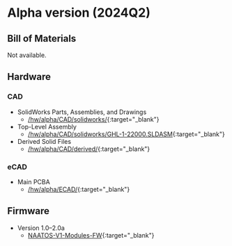 # Alpha version (2024Q2)

## Bill of Materials

Not available.

## Hardware

### CAD

- SolidWorks Parts, Assemblies, and Drawings
    - [/hw/alpha/CAD/solidworks/](https://github.com/Global-Health-Labs/nPOC-BB/tree/main/hw/alpha/CAD/solidworks){:target="_blank"}
- Top-Level Assembly
    - [/hw/alpha/CAD/solidworks/GHL-1-22000.SLDASM](https://github.com/Global-Health-Labs/nPOC-BB/blob/main/hw/alpha/CAD/solidworks/GHL-1-22000.SLDASM){:target="_blank"}
- Derived Solid Files
    - [/hw/alpha/CAD/derived/](https://github.com/Global-Health-Labs/nPOC-BB/blob/main/hw/alpha/CAD/derived/){:target="_blank"}

### eCAD

- Main PCBA
    - [/hw/alpha/ECAD/](https://github.com/Global-Health-Labs/nPOC-BB/tree/main/hw/alpha/ECAD){:target="_blank"}

## Firmware

- Version 1.0–2.0a
    - [NAATOS-V1-Modules-FW](https://github.com/Global-Health-Labs/NAATOS-V1-Modules-FW){:target="_blank"}
